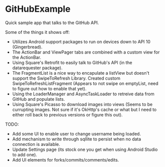 GitHubExample
=============

Quick sample app that talks to the GitHub API. 

Some of the things it shows off:

 - Utilizes Android support packages to run on devices down to API 10 (Gingerbread).
 - The ActionBar and ViewPager tabs are combined with a custom view for the ActionBar.
 - Using Square's Retrofit to easily talk to GitHub's API (in the datarequester package).
 - The FragmentList is a nice way to encapulate a listView but doesn't support the SwipeToRefresh Library. Created custom SwipeToRefreshListFragment (Appears to not swipe on emptyList, need to figure out how to enable that yet).
 - Using the LoaderManager and AsyncTaskLoader to retreive data from GitHub and populate lists.
 - Using Square's Picasso to download images into views (Seems to be currupting images. Not sure if it's OkHttp's cache or what but I need to either roll back to previous versions or figure this out).
 

TODO:
 - Add some UI to enable user to change username being loaded.
 - Add mechanism to write through sqllite to persist when no data connection is available.
 - Update Settings page (its stock one you get when using Android Studio to add one).
 - Add UI elements for forks/commits/comments/edits.
 
